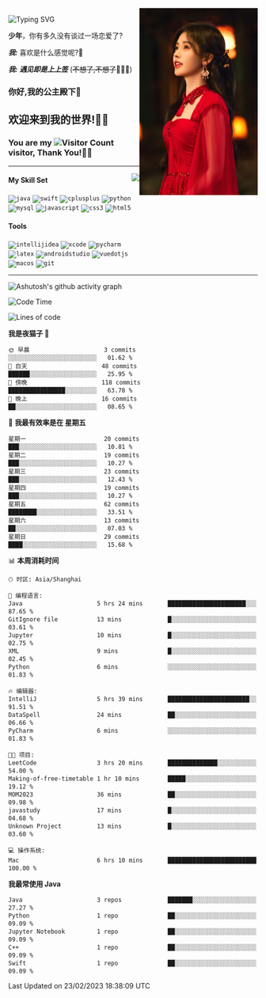 <!-- **wql521/wql521** is a ✨ _special_ ✨ repository because its `README.md` (this file) appears on your GitHub profile. -->
<img align="right" width=239 src="https://github.com/wql521/wql521/blob/main/鞠婧祎.jpg">

![Typing SVG](https://readme-typing-svg.demolab.com?font=Fira+Code&weight=700&size=31&pause=1000&width=500&height=55&lines=Hi+there%2C+I%E2%80%98m+%E5%B0%98%E4%B8%96%E7%83%9F%E9%9B%A8%E5%AE%A2+!+%F0%9F%AB%B6%F0%9F%8F%BB;%E4%BD%A0%E5%A5%BD%2C+%E6%88%91%E6%98%AF+%E5%B0%98%E4%B8%96%E7%83%9F%E9%9B%A8%E5%AE%A2+!+%F0%9F%AB%B6%F0%9F%8F%BB)

  **少年**，你有多久没有谈过一场恋爱了?
    
  ***我:*** 喜欢是什么感觉呢?🤔
 
  ***我:*** ***遇见即是上上签*** (~~不想了,不想了~~🤦🏻‍♂️)
  ### 你好,我的公主殿下👑
## **欢迎来到我的世界!🥳🥳**

### You are my ![Visitor Count](https://profile-counter.glitch.me/wql521/count.svg) visitor, Thank You!🎉🎉
---


<!-- github-stats:start -->
<img align="right" height="168" src="https://github-readme-stats.vercel.app/api?username=wql521&show_icons=true&count_private=true&locale=cn"/>
<!-- github-stats:end -->


#### My Skill Set
<!-- languages:start -->
<!-- prettier-ignore-start -->
<!-- markdownlint-disable -->
<code><img height="20" src="http://simpleicons.p2hp.com/icons/java.svg" alt="java" /></code>
<code><img height="20" src="https://cdn.simpleicons.org/swift" alt="swift" /></code>
<code><img height="20" src="https://cdn.simpleicons.org/cplusplus" alt="cplusplus" /></code>
<code><img height="20" src="https://cdn.simpleicons.org/python" alt="python" /></code>
<code><img height="20" src="https://cdn.simpleicons.org/mysql" alt="mysql" /></code>
<code><img height="20" src="https://cdn.simpleicons.org/javascript" alt="javascript" /></code>
<code><img height="20" src="https://cdn.simpleicons.org/css3" alt="css3" /></code>
<code><img height="20" src="https://cdn.simpleicons.org/html5" alt="html5" /></code>
<!-- markdownlint-restore -->
<!-- prettier-ignore-end -->

<!-- languages:end -->

#### Tools

<!-- tools:start -->
<!-- prettier-ignore-start -->
<!-- markdownlint-disable -->
<code><img height="20" src="https://cdn.simpleicons.org/intellijidea" alt="intellijidea" /></code>
<code><img height="20" src="https://cdn.simpleicons.org/xcode" alt="xcode" /></code>
<code><img height="20" src="https://cdn.simpleicons.org/pycharm" alt="pycharm" /></code>
<code><img height="20" src="https://cdn.simpleicons.org/latex" alt="latex" /></code>
<code><img height="20" src="https://cdn.simpleicons.org/androidstudio" alt="androidstudio" /></code>
<code><img height="20" src="https://cdn.simpleicons.org/vuedotjs" alt="vuedotjs" /></code>
<code><img height="20" src="https://cdn.simpleicons.org/macos" alt="macos" /></code>
<code><img height="20" src="https://cdn.simpleicons.org/git" alt="git" /></code>
<!-- markdownlint-restore -->
<!-- prettier-ignore-end -->

<!-- tools:end -->

___

![Ashutosh's github activity graph](https://github-readme-activity-graph.cyclic.app/graph?username=wql521&theme=github-light)


<!--START_SECTION:waka-->
![Code Time](http://img.shields.io/badge/Code%20Time-21%20hrs%2032%20mins-blue)

![Lines of code](https://img.shields.io/badge/%E4%BB%8E%E3%80%8CHello%20World%E3%80%8D%E8%B5%B7%E6%88%91%E5%B7%B2%E7%BB%8F%E5%86%99%E4%BA%86-26.2%20thousand%20%E8%A1%8C%E4%BB%A3%E7%A0%81-blue)

**我是夜猫子 🦉** 

```text
🌞 早晨                     3 commits           ░░░░░░░░░░░░░░░░░░░░░░░░░   01.62 % 
🌆 白天                     48 commits          ██████░░░░░░░░░░░░░░░░░░░   25.95 % 
🌃 傍晚                     118 commits         ████████████████░░░░░░░░░   63.78 % 
🌙 晚上                     16 commits          ██░░░░░░░░░░░░░░░░░░░░░░░   08.65 % 
```
📅 **我最有效率是在 星期五** 

```text
星期一                      20 commits          ███░░░░░░░░░░░░░░░░░░░░░░   10.81 % 
星期二                      19 commits          ███░░░░░░░░░░░░░░░░░░░░░░   10.27 % 
星期三                      23 commits          ███░░░░░░░░░░░░░░░░░░░░░░   12.43 % 
星期四                      19 commits          ███░░░░░░░░░░░░░░░░░░░░░░   10.27 % 
星期五                      62 commits          ████████░░░░░░░░░░░░░░░░░   33.51 % 
星期六                      13 commits          ██░░░░░░░░░░░░░░░░░░░░░░░   07.03 % 
星期日                      29 commits          ████░░░░░░░░░░░░░░░░░░░░░   15.68 % 
```


📊 **本周消耗时间** 

```text
🕑︎ 时区: Asia/Shanghai

💬 编程语言: 
Java                     5 hrs 24 mins       ██████████████████████░░░   87.65 % 
GitIgnore file           13 mins             █░░░░░░░░░░░░░░░░░░░░░░░░   03.61 % 
Jupyter                  10 mins             █░░░░░░░░░░░░░░░░░░░░░░░░   02.75 % 
XML                      9 mins              █░░░░░░░░░░░░░░░░░░░░░░░░   02.45 % 
Python                   6 mins              ░░░░░░░░░░░░░░░░░░░░░░░░░   01.83 % 

🔥 编辑器: 
IntelliJ                 5 hrs 39 mins       ███████████████████████░░   91.51 % 
DataSpell                24 mins             ██░░░░░░░░░░░░░░░░░░░░░░░   06.66 % 
PyCharm                  6 mins              ░░░░░░░░░░░░░░░░░░░░░░░░░   01.83 % 

🐱‍💻 项目: 
LeetCode                 3 hrs 20 mins       ██████████████░░░░░░░░░░░   54.00 % 
Making-of-free-timetable 1 hr 10 mins        █████░░░░░░░░░░░░░░░░░░░░   19.12 % 
MOM2023                  36 mins             ██░░░░░░░░░░░░░░░░░░░░░░░   09.98 % 
javastudy                17 mins             █░░░░░░░░░░░░░░░░░░░░░░░░   04.68 % 
Unknown Project          13 mins             █░░░░░░░░░░░░░░░░░░░░░░░░   03.60 % 

💻 操作系统: 
Mac                      6 hrs 10 mins       █████████████████████████   100.00 % 
```

**我最常使用 Java** 

```text
Java                     3 repos             ███████░░░░░░░░░░░░░░░░░░   27.27 % 
Python                   1 repo              ██░░░░░░░░░░░░░░░░░░░░░░░   09.09 % 
Jupyter Notebook         1 repo              ██░░░░░░░░░░░░░░░░░░░░░░░   09.09 % 
C++                      1 repo              ██░░░░░░░░░░░░░░░░░░░░░░░   09.09 % 
Swift                    1 repo              ██░░░░░░░░░░░░░░░░░░░░░░░   09.09 % 
```




 Last Updated on 23/02/2023 18:38:09 UTC
<!--END_SECTION:waka-->


